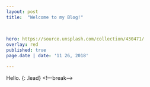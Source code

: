 ```yaml
---
layout: post
title:  "Welcome to my Blog!"

  
   
hero: https://source.unsplash.com/collection/430471/
overlay: red
published: true
page.date | date: '11 26, 2018'

---
```

Hello. 
{: .lead}
<!–-break-–>




